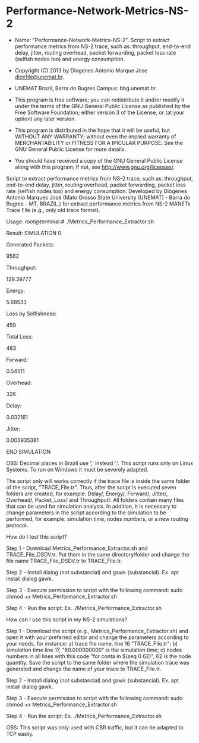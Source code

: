 # Performance-Network-Metrics-NS-2
 
  * Name: "Performance-Network-Metrics-NS-2". Script to extract performance metrics from NS-2 trace, such as: throughput, end-to-end delay, jitter, routing overhead, packet forwarding, packet loss rate (selfish nodes too) and energy consumption.                                           
  
  *   Copyright (C) 2013 by Diogenes Antonio Marque Jose dioxfile@unemat.br.                                            
  *   UNEMAT Brazil, Barra do Bugres Campus: bbg.unemat.br.                 
  *   This program is free software; you can redistribute it and/or modify it under the terms of the GNU General Public License as published by the Free Software Foundation; either version 3 of the License, or (at your option) any later version.                               
 
  *   This program is distributed in the hope that it will be useful,  but WITHOUT ANY WARRANTY; without even the implied warranty of MERCHANTABILITY or FITNESS FOR A IPICULAR PURPOSE.  See the GNU General Public License for more details.                          
  
  *   You should have received a copy of the GNU General Public License along with this program; If not, see <http://www.gnu.org/licenses/>.

  Script to extract performance metrics from NS-2 trace, such as: throughput, end-to-end delay, jitter, routing overhead, packet forwarding, packet loss rate (selfish nodes too) and energy consumption.
  Developed by Diógenes Antonio Marques José (Mato Grosso State University (UNEMAT) - Barra do Bugres - MT, BRAZIL.) for extract performance metrics from NS-2 MANETs Trace File (e.g., only old trace format).

Usage: root@terminal:# ./Metrics_Performance_Extractor.sh

Result: 
  SIMULATION 0
  
  Generated Packets:
  
  9562
  
  Throughput:
  
  129.39777
  
  Energy:
  
  5.68533
  
  Loss by Selfishness:
  
  459
  
  Total Loss:
  
  483
  
  Forward:
  
  0.54511
  
  Overhead:
  
  326
  
  Delay:
  
  0.032161
  
  Jitter:
  
  0.003935381
  
  END SIMULATION
  
  OBS: Decimal places in Brazil use ',' instead '.'. This script runs only on Linux Systems. To run on Windows it must be severely adapted.
  
  The script only will works correctly if the trace file is inside the same folder of the script, "TRACE_File.tr". Thus, after the script is executed seven folders are created, for example: Delay/, Energy/, Forward/, Jitter/, Overhead/, Packet_Loss/ and Throughput/. All folders contain many files that can be used for simulation analysis. In addition, it is necessary to change parameters in the script according to the simulation to be performed, for example: simulation time, nodes numbers, or a new routing protocol.
  
 How do I test this script?
 
 Step 1 - Download Metrics_Performance_Extractor.sh and TRACE_File_DSDV.tr. Put them in the same directory/folder and change the file name TRACE_File_DSDV.tr to TRACE_File.tr.
 
 Step 2 - Install dialog (not substancial) and gawk (substancial). Ex. apt install dialog gawk.
 
 Step 3 - Execute permission to script with the following command: sudo chmod +x Metrics_Performance_Extractor.sh
 
 Step 4 - Run the script: Ex. ./Metrics_Performance_Extractor.sh
 
 
How can I use this script in my NS-2 simulations?

Step 1 - Download the script (e.g., Metrics_Performance_Extractor.sh) and open it with your preferred editor and change the parameters according to your needs, for instance: a) trace file name, line 16 "TRACE_File.tr"; b) simulation time line 17, "60.000000000" is the simulation time; c) nodes numbers in all lines with this code "for conta in $(seq 0 62)", 62 is the node quantity. Save the script to the same folder where the simulation trace was generated and change the name of your trace to TRACE_File.tr.

Step 2 - Install dialog (not substancial) and gawk (substancial). Ex. apt install dialog gawk.
 
Step 3 - Execute permission to script with the following command: sudo chmod +x Metrics_Performance_Extractor.sh
 
Step 4 - Run the script: Ex. ./Metrics_Performance_Extractor.sh
 

OBS: This script was only used with CBR traffic, but it can be adapted to TCP easily.
  
